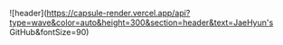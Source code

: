 ![header](https://capsule-render.vercel.app/api?type=wave&color=auto&height=300&section=header&text=JaeHyun's GitHub&fontSize=90)
